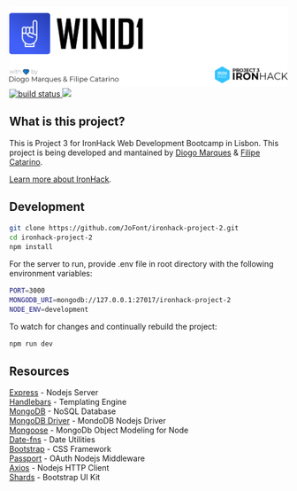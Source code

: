 <p>
  <a href="https://winid1.com">
	<img src="https://raw.githubusercontent.com/JoFont/winid1/master/README/banner.jpg" alt="IronHack Project 3: By Diogo Marques & Filipe catarino">
  </a>
  <a href="https://travis-ci.com/JoFont/WINID1">
    <img src="https://api.travis-ci.com/JoFont/WINID1.svg?branch=master"
         alt="build status">
  </a>
  <a href="https://codeclimate.com/github/JoFont/UKA/maintainability">
    <img src="https://api.codeclimate.com/v1/badges/5d5294f2b14031118bf7/maintainability" />
  </a>
</p>


## What is this project?

This is Project 3 for IronHack Web Development Bootcamp in Lisbon. This project is being developed and mantained by [Diogo Marques](https://github.com/JoFont) & [Filipe Catarino](https://github.com/Alntjan).


[Learn more about IronHack](https://www.ironhack.com/en).

## Development

```bash
git clone https://github.com/JoFont/ironhack-project-2.git
cd ironhack-project-2
npm install
```

For the server to run, provide .env file in root directory with the following environment variables:

```bash
PORT=3000
MONGODB_URI=mongodb://127.0.0.1:27017/ironhack-project-2
NODE_ENV=development
```

To watch for changes and continually rebuild the project:

```bash
npm run dev
```


## Resources
[Express](https://expressjs.com/) - Nodejs Server  
[Handlebars](http://handlebarsjs.com/) - Templating Engine  
[MongoDB](https://docs.mongodb.com/) - NoSQL Database  
[MongoDB Driver](https://mongodb.github.io/node-mongodb-native/) - MondoDB Nodejs Driver  
[Mongoose](https://mongoosejs.com/) - MongoDb Object Modeling for Node  
[Date-fns](https://date-fns.org/) - Date Utilities  
[Bootstrap](https://getbootstrap.com/) - CSS Framework  
[Passport](https://date-fns.org/) - OAuth Nodejs Middleware  
[Axios](https://github.com/axios/axios) - Nodejs HTTP Client  
[Shards](https://designrevision.com/downloads/shards/) - Bootstrap UI Kit  

